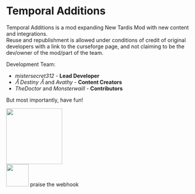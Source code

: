 # Temporal Additions
<p>Temporal Additions is a mod expanding New Tardis Mod with new content and integrations.<br>
Reuse and republishment is allowed under conditions of credit of original developers with a link to the curseforge page, and not claiming to be the dev/owner of the mod/part of the team.<p/>

Development Team:<br>
* <i>mistersecret312</i> - <b>Lead Developer</b><br>
* <i>ᐰ Destiny ᐰ</i> and <i>Avathy</i> - <b>Content Creators</b><br>
* <i>TheDoctor</i> and <i>Monsterwaill</i> - <b>Contributors</b>

But most importantly, have fun!

<a href="https://discord.gg/xdPBseQWKK"><img src="https://cdn.discordapp.com/attachments/927582814042488913/1092827526654595152/join-discord-png-10.png" width="150px"></img></a></br>
<a href="https://www.curseforge.com/minecraft/mc-mods/t-additions"><img src="https://cdn.discordapp.com/attachments/927582814042488913/1092829755188981831/curseforge-icon.webp" width="60px"></img></a> 
praise the webhook

